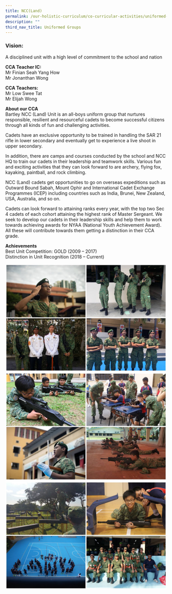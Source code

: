```yaml
---
title: NCC(Land)
permalink: /our-holistic-curriculum/co-curricular-activities/uniformed-groups/ncc-land/
description: ""
third_nav_title: Uniformed Groups
---
```


### Vision: 
A disciplined unit with a high level of commitment to the school and nation 

**CCA Teacher IC:** <br>
Mr Finian Seah Yang How <br>
Mr Jonanthan Wong <br> 

**CCA Teachers:** <br>
Mr Low Swee Tat <br>
Mr Elijah Wong

**About our CCA** <br>
Bartley NCC (Land) Unit is an all-boys uniform group that nurtures responsible, resilient and resourceful cadets to become successful citizens through all kinds of fun and challenging activities. 

Cadets have an exclusive opportunity to be trained in handling the SAR 21 rifle in lower secondary and eventually get to experience a live shoot in upper secondary. 

In addition, there are camps and courses conducted by the school and NCC HQ to train our cadets in their leadership and teamwork skills. Various fun and exciting activities that they can look forward to are archery, flying fox, kayaking, paintball, and rock climbing. 

NCC (Land) cadets get opportunities to go on overseas expeditions such as Outward Bound Sabah, Mount Ophir and International Cadet Exchange Programmes (ICEP) including countries such as India, Brunei, New Zealand, USA, Australia, and so on. 

Cadets can look forward to attaining ranks every year, with the top two Sec 4 cadets of each cohort attaining the highest rank of Master Sergeant. We seek to develop our cadets in their leadership skills and help them to work towards achieving awards for NYAA (National Youth Achievement Award). All these will contribute towards them getting a distinction in their CCA grade. 

**Achievements** <br>
Best Unit Competition: GOLD (2009 – 2017) <br> 
Distinction in Unit Recognition (2018 – Current)

![](/images/photo_2022-06-07_15-35-32.jpg)
![](/images/photo_2022-06-07_15-35-26.jpg)
![](/images/photo_2022-06-07_15-35-27.jpg)